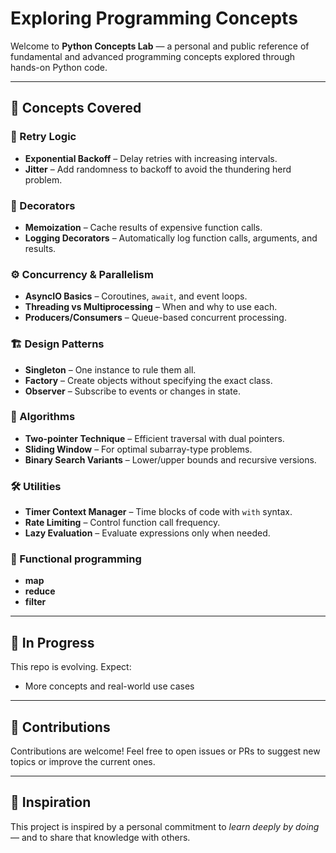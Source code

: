 # Exploring Programming Concepts

Welcome to **Python Concepts Lab** — a personal and public reference of fundamental and advanced programming concepts explored through hands-on Python code.

---

## 📘 Concepts Covered

### 🔁 Retry Logic
- **Exponential Backoff** – Delay retries with increasing intervals.
- **Jitter** – Add randomness to backoff to avoid the thundering herd problem.

### 🧩 Decorators
- **Memoization** – Cache results of expensive function calls.
- **Logging Decorators** – Automatically log function calls, arguments, and results.

### ⚙️ Concurrency & Parallelism
- **AsyncIO Basics** – Coroutines, `await`, and event loops.
- **Threading vs Multiprocessing** – When and why to use each.
- **Producers/Consumers** – Queue-based concurrent processing.

### 🏗️ Design Patterns
- **Singleton** – One instance to rule them all.
- **Factory** – Create objects without specifying the exact class.
- **Observer** – Subscribe to events or changes in state.

### 🧠 Algorithms
- **Two-pointer Technique** – Efficient traversal with dual pointers.
- **Sliding Window** – For optimal subarray-type problems.
- **Binary Search Variants** – Lower/upper bounds and recursive versions.

### 🛠️ Utilities
- **Timer Context Manager** – Time blocks of code with `with` syntax.
- **Rate Limiting** – Control function call frequency.
- **Lazy Evaluation** – Evaluate expressions only when needed.

### 🔆 Functional programming 
- **map**
- **reduce**
- **filter**
---

## 🚧 In Progress

This repo is evolving. Expect:
- More concepts and real-world use cases


---

## 🤝 Contributions

Contributions are welcome! Feel free to open issues or PRs to suggest new topics or improve the current ones.

---

## 🧠 Inspiration

This project is inspired by a personal commitment to _learn deeply by doing_ — and to share that knowledge with others.
